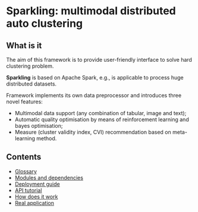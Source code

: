 # Sparkling: multimodal distributed auto clustering

## What is it

The aim of this framework is to provide user-friendly interface to solve hard clustering problem.

**Sparkling** is based on Apache Spark, e.g., is applicable to process huge distributed datasets.

Framework implements its own data preprocessor and introduces three novel features:

* Multimodal data support (any combination of tabular, image and text);
* Automatic quality optimisation by means of reinforcement learning and bayes optimisation;
* Measure (cluster validity index, CVI) recommendation based on meta-learning method.

## Contents

* [Glossary](info/GLOSSARY.md)
* [Modules and dependencies](info/MODULES.md)
* [Deployment guide](info/DEPLOY.md)
* [API tutorial](info/API.md)
* [How does it work](info/OVERVIEW.md)
* [Real application](info/CASE.md)
